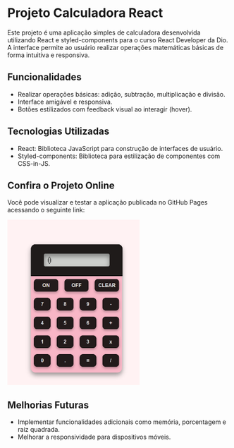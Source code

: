 
# Projeto Calculadora React
Este projeto é uma aplicação simples de calculadora desenvolvida utilizando React e styled-components para o curso React Developer da Dio. A interface permite ao usuário realizar operações matemáticas básicas de forma intuitiva e responsiva.

## Funcionalidades
* Realizar operações básicas: adição, subtração, multiplicação e divisão.
* Interface amigável e responsiva.
* Botões estilizados com feedback visual ao interagir (hover).

## Tecnologias Utilizadas

* React: Biblioteca JavaScript para construção de interfaces de usuário.
* Styled-components: Biblioteca para estilização de componentes com CSS-in-JS.

## Confira o Projeto Online
Você pode visualizar e testar a aplicação publicada no GitHub Pages acessando o seguinte link:

<div style="text-align:left;">
<a href=""><img src="./calculadora%20img.png" alt="imagem do projeto" width="300" /> </a>
</div>

## Melhorias Futuras

* Implementar funcionalidades adicionais como memória, porcentagem e raiz quadrada.
* Melhorar a responsividade para dispositivos móveis.
